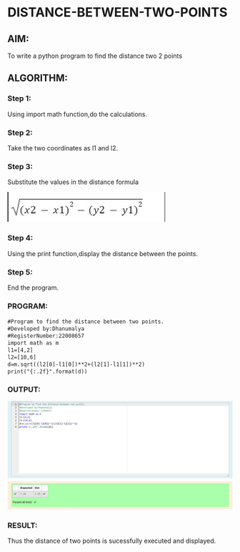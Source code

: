 # DISTANCE-BETWEEN-TWO-POINTS

## AIM:
To write a python program to find the distance two 2 points
## ALGORITHM:
### Step 1: 
Using import math function,do the calculations.
### Step 2:
Take the two coordinates as l1 and l2.
### Step 3: 
Substitute the values in the distance formula 

!["formula"](/formula.png) 
### Step 4:
Using the print function,display the distance between the points. 
### Step 5:
End the program. 
### PROGRAM:
```
#Program to find the distance between two points.
#Developed by:Dhanumalya 
#RegisterNumber:22008657
import math as m
l1=[4,2]
l2=[10,6]
d=m.sqrt((l2[0]-l1[0])**2+(l2[1]-l1[1])**2)
print("{:.2f}".format(d))
```  
### OUTPUT:
!["Output"](/distance.png)
### RESULT:
Thus the distance of two points is sucessfully executed and displayed.
